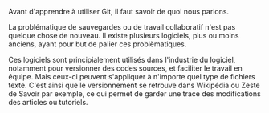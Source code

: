 Avant d'apprendre à utiliser Git, il faut savoir de quoi nous parlons.

La problématique de sauvegardes ou de travail collaboratif n'est pas quelque chose de nouveau. Il existe plusieurs logiciels, plus ou moins anciens, ayant pour but de palier ces problèmatiques. 

Ces logiciels sont principialement utilisés dans l'industrie du logiciel, notamment pour versionner des codes sources, et faciliter le travail en équipe. Mais ceux-ci peuvent s'appliquer à n'importe quel type de fichiers texte. C'est ainsi que le versionnement se retrouve dans Wikipédia ou Zeste de Savoir par exemple, ce qui permet de garder une trace des modifications des articles ou tutoriels.


